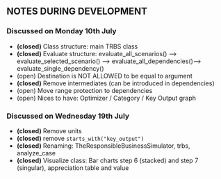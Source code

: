 ## NOTES DURING DEVELOPMENT


### Discussed on Monday 10th July
- **(closed)** Class structure: main TRBS class
- **(closed)** Evaluate structure: evaluate_all_scenarios() --> evaluate_selected_scenario() --> evaluate_all_dependencies()--> 
evaluate_single_dependency()
- (open) Destination is NOT ALLOWED to be equal to argument 
- **(closed)** Remove intermediates (can be introduced in dependencies)
- (open) Move range protection to dependencies 
- (open) Nices to have: Optimizer / Category / Key Output graph

### Discussed on Wednesday 19th July
- **(closed)** Remove units
- **(closed)** remove `starts_with("key_output")`
- **(closed)** Renaming: TheResponsibleBusinessSimulator, trbs, analyze_case
- **(closed)** Visualize class: Bar charts  step 6 (stacked) and step 7 (singular), appreciation table and value